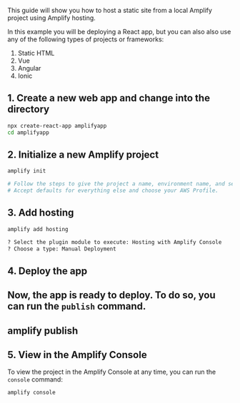 This guide will show you how to host a static site from a local Amplify project using Amplify hosting.

In this example you will be deploying a React app, but you can also also use any of the following types of projects or frameworks:

1. Static HTML
2. Vue
3. Angular
4. Ionic

## 1. Create a new web app and change into the directory

```sh
npx create-react-app amplifyapp
cd amplifyapp
```

## 2. Initialize a new Amplify project

```sh
amplify init

# Follow the steps to give the project a name, environment name, and set the default text editor.
# Accept defaults for everything else and choose your AWS Profile.
```

## 3. Add hosting

```sh
amplify add hosting

? Select the plugin module to execute: Hosting with Amplify Console
? Choose a type: Manual Deployment
```

## 4. Deploy the app

Now, the app is ready to deploy. To do so, you can run the `publish` command.
----
amplify publish
----

## 5. View in the Amplify Console

To view the project in the Amplify Console at any time, you can run the `console` command:

```sh
amplify console
```
